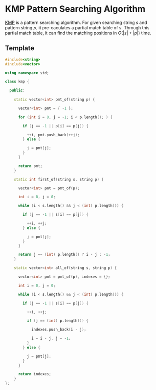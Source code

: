 # KMP Pattern Searching Algorithm

[KMP](https://en.wikipedia.org/wiki/Knuth%E2%80%93Morris%E2%80%93Pratt_algorithm) is a pattern searching algorithm.
For given searching string $s$ and pattern string $p$, it pre-caculates a partial match table of $s$. Through this
partial match table, it can find the matching positions in $O(|s| + |p|)$ time.

## Template

```c++
#include<string>
#include<vector>

using namespace std;

class kmp {

  public:
    
    static vector<int> pmt_of(string p) {

      vector<int> pmt = { -1 };

      for (int i = 0, j = -1; i < p.length(); ) {

        if (j == -1 || p[i] == p[j]) {

          ++i, pmt.push_back(++j);
        } else {

          j = pmt[j];
        }
      }

      return pmt;
    }

    static int first_of(string s, string p) {

      vector<int> pmt = pmt_of(p);

      int i = 0, j = 0;

      while (i < s.length() && j < (int) p.length()) {

        if (j == -1 || s[i] == p[j]) {

          ++i, ++j;
        } else {

          j = pmt[j];
        }
      }

      return j == (int) p.length() ? i - j : -1;
    }

    static vector<int> all_of(string s, string p) {

      vector<int> pmt = pmt_of(p), indexes = {};

      int i = 0, j = 0;

      while (i < s.length() && j < (int) p.length()) {

        if (j == -1 || s[i] == p[j]) {

          ++i, ++j;

          if (j == (int) p.length()) {

            indexes.push_back(i - j);

            i = i - j, j = -1;
          }
        } else {

          j = pmt[j];
        }
      }

      return indexes;
    }
};
```
